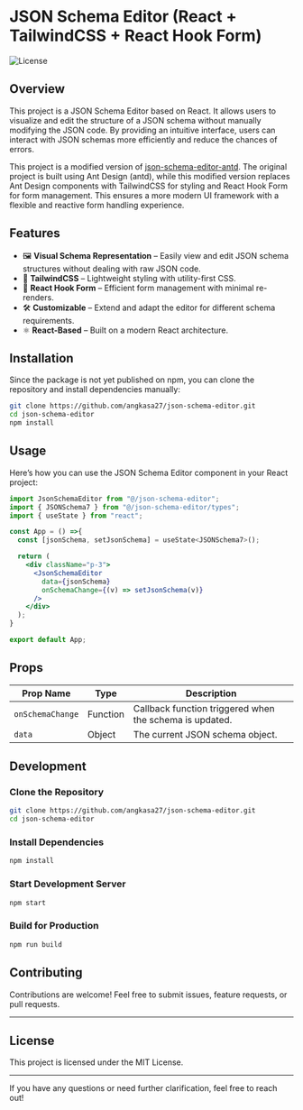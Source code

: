 # JSON Schema Editor (React + TailwindCSS + React Hook Form)

![License](https://img.shields.io/badge/license-MIT-blue.svg)

## Overview

This project is a JSON Schema Editor based on React. It allows users to visualize and edit the structure of a JSON schema without manually modifying the JSON code. By providing an intuitive interface, users can interact with JSON schemas more efficiently and reduce the chances of errors.

This project is a modified version of [json-schema-editor-antd](https://github.com/lin-mt/json-schema-editor-antd). The original project is built using Ant Design (antd), while this modified version replaces Ant Design components with TailwindCSS for styling and React Hook Form for form management. This ensures a more modern UI framework with a flexible and reactive form handling experience.

## Features

- 🖼 **Visual Schema Representation** – Easily view and edit JSON schema structures without dealing with raw JSON code.
- 🎨 **TailwindCSS** – Lightweight styling with utility-first CSS.
- 🔄 **React Hook Form** – Efficient form management with minimal re-renders.
- 🛠 **Customizable** – Extend and adapt the editor for different schema requirements.
- ⚛ **React-Based** – Built on a modern React architecture.

## Installation

Since the package is not yet published on npm, you can clone the repository and install dependencies manually:

```bash
git clone https://github.com/angkasa27/json-schema-editor.git
cd json-schema-editor
npm install
```

## Usage

Here’s how you can use the JSON Schema Editor component in your React project:

```jsx
import JsonSchemaEditor from "@/json-schema-editor";
import { JSONSchema7 } from "@/json-schema-editor/types";
import { useState } from "react";

const App = () =>{
  const [jsonSchema, setJsonSchema] = useState<JSONSchema7>();

  return (
    <div className="p-3">
      <JsonSchemaEditor
        data={jsonSchema}
        onSchemaChange={(v) => setJsonSchema(v)}
      />
    </div>
  );
}

export default App;
```

## Props

| Prop Name        | Type     | Description                                             |
| ---------------- | -------- | ------------------------------------------------------- |
| `onSchemaChange` | Function | Callback function triggered when the schema is updated. |
| `data`           | Object   | The current JSON schema object.                         |

## Development

### Clone the Repository

```bash
git clone https://github.com/angkasa27/json-schema-editor.git
cd json-schema-editor
```

### Install Dependencies

```bash
npm install
```

### Start Development Server

```bash
npm start
```

### Build for Production

```bash
npm run build
```

## Contributing

Contributions are welcome! Feel free to submit issues, feature requests, or pull requests.

---

## License

This project is licensed under the MIT License.

---

If you have any questions or need further clarification, feel free to reach out!

